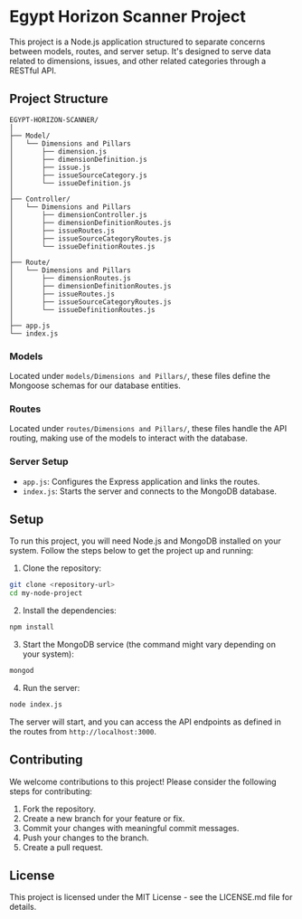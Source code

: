 
# Egypt Horizon Scanner Project

This project is a Node.js application structured to separate concerns between models, routes, and server setup. It's designed to serve data related to dimensions, issues, and other related categories through a RESTful API.

## Project Structure

```
EGYPT-HORIZON-SCANNER/
│
├── Model/
│   └── Dimensions and Pillars
│       ├── dimension.js
│       ├── dimensionDefinition.js
│       ├── issue.js
│       ├── issueSourceCategory.js
│       └── issueDefinition.js
│
├── Controller/
│   └── Dimensions and Pillars
│       ├── dimensionController.js
│       ├── dimensionDefinitionRoutes.js
│       ├── issueRoutes.js
│       ├── issueSourceCategoryRoutes.js
│       └── issueDefinitionRoutes.js
│
├── Route/
│   └── Dimensions and Pillars
│       ├── dimensionRoutes.js
│       ├── dimensionDefinitionRoutes.js
│       ├── issueRoutes.js
│       ├── issueSourceCategoryRoutes.js
│       └── issueDefinitionRoutes.js
│
├── app.js
└── index.js
```

### Models

Located under `models/Dimensions and Pillars/`, these files define the Mongoose schemas for our database entities.

### Routes

Located under `routes/Dimensions and Pillars/`, these files handle the API routing, making use of the models to interact with the database.

### Server Setup

- `app.js`: Configures the Express application and links the routes.
- `index.js`: Starts the server and connects to the MongoDB database.

## Setup

To run this project, you will need Node.js and MongoDB installed on your system. Follow the steps below to get the project up and running:

1. Clone the repository:

```bash
git clone <repository-url>
cd my-node-project
```

2. Install the dependencies:

```bash
npm install
```

3. Start the MongoDB service (the command might vary depending on your system):

```bash
mongod
```

4. Run the server:

```bash
node index.js
```

The server will start, and you can access the API endpoints as defined in the routes from `http://localhost:3000`.

## Contributing

We welcome contributions to this project! Please consider the following steps for contributing:

1. Fork the repository.
2. Create a new branch for your feature or fix.
3. Commit your changes with meaningful commit messages.
4. Push your changes to the branch.
5. Create a pull request.

## License

This project is licensed under the MIT License - see the LICENSE.md file for details.